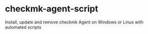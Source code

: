 # checkmk-agent-script
Install, update and remove checkmk Agent on Windows or Linux with automated scripts
